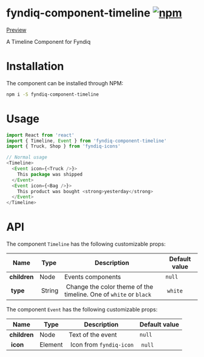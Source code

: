 # fyndiq-component-timeline [![npm](https://img.shields.io/npm/v/fyndiq-component-timeline.svg?maxAge=3600)](https://www.npmjs.com/package/fyndiq-component-timeline)

[Preview](http://developers.fyndiq.com/fyndiq-ui/?selectedKind=Timeline&selectedStory=default)

A Timeline Component for Fyndiq

# Installation

The component can be installed through NPM:

``` bash
npm i -S fyndiq-component-timeline
```

# Usage

``` js
import React from 'react'
import { Timeline, Event } from 'fyndiq-component-timeline'
import { Truck, Shop } from 'fyndiq-icons'

// Normal usage
<Timeline>
  <Event icon={<Truck />}>
    This package was shipped
  </Event>
  <Event icon={<Bag />}>
    This product was bought <strong>yesterday</strong>
  </Event>
</Timeline>
```

# API

The component `Timeline` has the following customizable props:

| Name | Type | Description | Default value |
|---|---|---|---|
| **children** | Node | Events components | `null` |
| **type** | String | Change the color theme of the timeline. One of `white` or `black` | `white` |

The component `Event` has the following customizable props:


| Name | Type | Description | Default value |
|---|---|---|---|
| **children** | Node | Text of the event | `null` |
| **icon** | Element | Icon from `fyndiq-icon` | `null` |
